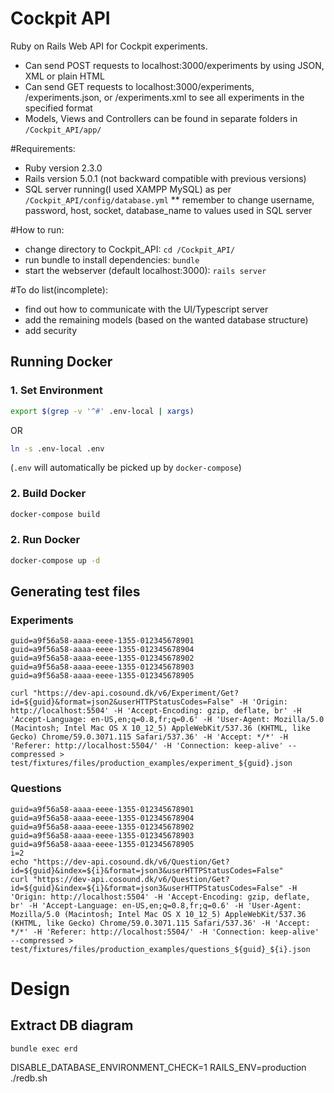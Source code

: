 # Cockpit API
Ruby on Rails Web API for Cockpit experiments. 
- Can send POST requests to localhost:3000/experiments by using JSON, XML or plain HTML
- Can send GET requests to localhost:3000/experiments, /experiments.json, or /experiments.xml to see all experiments in the specified format
- Models, Views and Controllers can be found in separate folders in `/Cockpit_API/app/`

#Requirements:
- Ruby version 2.3.0
- Rails version 5.0.1 (not backward compatible with previous versions)
- SQL server running(I used XAMPP MySQL) as per `/Cockpit_API/config/database.yml`
** remember to change username, password, host, socket, database_name to values used in SQL server

#How to run:
- change directory to Cockpit_API: `cd /Cockpit_API/`
- run bundle to install dependencies: `bundle`
- start the webserver (default localhost:3000): `rails server`

#To do list(incomplete):
- find out how to communicate with the UI/Typescript server
- add the remaining models (based on the wanted database structure)
- add security

## Running Docker

### 1. Set Environment

```bash
export $(grep -v '^#' .env-local | xargs)
```

OR

```bash
ln -s .env-local .env
```

(`.env` will automatically be picked up by `docker-compose`)

### 2. Build Docker

```bash
docker-compose build
```

### 2. Run Docker

```bash
docker-compose up -d
```




## Generating test files


### Experiments

```
guid=a9f56a58-aaaa-eeee-1355-012345678901
guid=a9f56a58-aaaa-eeee-1355-012345678904
guid=a9f56a58-aaaa-eeee-1355-012345678902
guid=a9f56a58-aaaa-eeee-1355-012345678903
guid=a9f56a58-aaaa-eeee-1355-012345678905

curl "https://dev-api.cosound.dk/v6/Experiment/Get?id=${guid}&format=json2&userHTTPStatusCodes=False" -H 'Origin: http://localhost:5504' -H 'Accept-Encoding: gzip, deflate, br' -H 'Accept-Language: en-US,en;q=0.8,fr;q=0.6' -H 'User-Agent: Mozilla/5.0 (Macintosh; Intel Mac OS X 10_12_5) AppleWebKit/537.36 (KHTML, like Gecko) Chrome/59.0.3071.115 Safari/537.36' -H 'Accept: */*' -H 'Referer: http://localhost:5504/' -H 'Connection: keep-alive' --compressed > test/fixtures/files/production_examples/experiment_${guid}.json
```

### Questions

```
guid=a9f56a58-aaaa-eeee-1355-012345678901
guid=a9f56a58-aaaa-eeee-1355-012345678904
guid=a9f56a58-aaaa-eeee-1355-012345678902
guid=a9f56a58-aaaa-eeee-1355-012345678903
guid=a9f56a58-aaaa-eeee-1355-012345678905
i=2
echo "https://dev-api.cosound.dk/v6/Question/Get?id=${guid}&index=${i}&format=json3&userHTTPStatusCodes=False"
curl "https://dev-api.cosound.dk/v6/Question/Get?id=${guid}&index=${i}&format=json3&userHTTPStatusCodes=False" -H 'Origin: http://localhost:5504' -H 'Accept-Encoding: gzip, deflate, br' -H 'Accept-Language: en-US,en;q=0.8,fr;q=0.6' -H 'User-Agent: Mozilla/5.0 (Macintosh; Intel Mac OS X 10_12_5) AppleWebKit/537.36 (KHTML, like Gecko) Chrome/59.0.3071.115 Safari/537.36' -H 'Accept: */*' -H 'Referer: http://localhost:5504/' -H 'Connection: keep-alive' --compressed > test/fixtures/files/production_examples/questions_${guid}_${i}.json
```


# Design

## Extract DB diagram

```
bundle exec erd
```


DISABLE_DATABASE_ENVIRONMENT_CHECK=1 RAILS_ENV=production ./redb.sh
